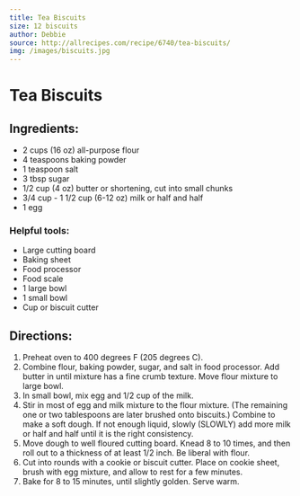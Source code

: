 ```yaml
---
title: Tea Biscuits
size: 12 biscuits
author: Debbie
source: http://allrecipes.com/recipe/6740/tea-biscuits/
img: /images/biscuits.jpg
---
```

# Tea Biscuits

## Ingredients:
- 2 cups (16 oz) all-purpose flour
- 4 teaspoons baking powder
- 1 teaspoon salt
- 3 tbsp sugar
- 1/2 cup (4 oz) butter or shortening, cut into small chunks
- 3/4 cup - 1 1/2 cup (6-12 oz) milk or half and half
- 1 egg

### Helpful tools:
- Large cutting board
- Baking sheet
- Food processor
- Food scale
- 1 large bowl
- 1 small bowl
- Cup or biscuit cutter

## Directions:

1. Preheat oven to 400 degrees F (205 degrees C).
1. Combine flour, baking powder, sugar, and salt in food processor. Add butter in until mixture has a fine crumb texture. Move flour mixture to large bowl.
1. In small bowl, mix egg and 1/2 cup of the milk.
1. Stir in most of egg and milk mixture to the flour mixture. (The remaining one or two tablespoons are later brushed onto biscuits.) Combine to make a soft dough. If not enough liquid, slowly (SLOWLY) add more milk or half and half until it is the right consistency.
1. Move dough to well floured cutting board. Knead 8 to 10 times, and then roll out to a thickness of at least 1/2 inch. Be liberal with flour.
1. Cut into rounds with a cookie or biscuit cutter. Place on cookie sheet, brush with egg mixture, and allow to rest for a few minutes.
1. Bake for 8 to 15 minutes, until slightly golden. Serve warm.
